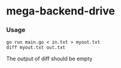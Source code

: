 # mega-backend-drive

### Usage
```
go run main.go < in.txt > myout.txt
diff myout.txt out.txt
```

The output of diff should be empty

